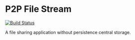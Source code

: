 # P2P File Stream

[![Build Status](https://travis-ci.org/p2p-file-stream/p2p-file-stream.svg?branch=master)](https://travis-ci.org/p2p-file-stream/p2p-file-stream)

A file sharing application without persistence central storage. 
